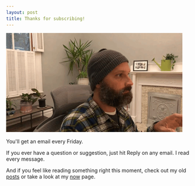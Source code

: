 ```yaml
---
layout: post
title: Thanks for subscribing!
---
```


![gif of me typing, seeing a new subscriber, giving thumbs up](/images/newsletter-ty.gif)

You'll get an email every Friday.

If you ever have a question or suggestion, just hit Reply on any email. I read every message.

And if you feel like reading something right this moment, check out my old [posts](/blog) or take a look at my [now](/now) page.

<script>
window.addEventListener('load', (event) => {
  fathom.trackGoal('HCYQNDZN', 0);
});
</script>
